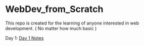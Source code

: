 # WebDev_from_Scratch

This repo is created for the learning of anyone interested in web development.
( No matter how much basic )

Day 1: [Day 1 Notes](Day_1/Day1.md)